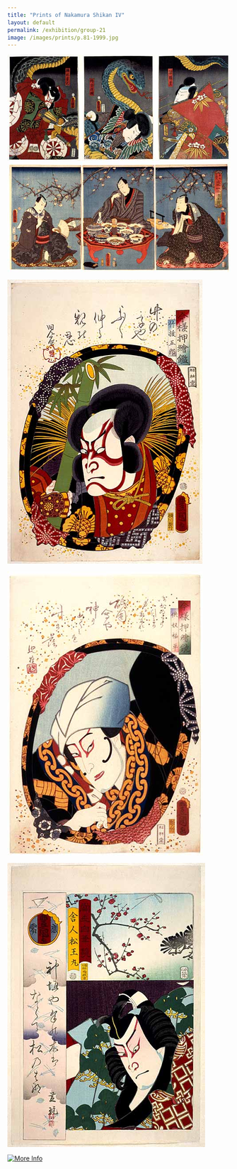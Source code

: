 ```yaml
---
title: "Prints of Nakamura Shikan IV"
layout: default
permalink: /exhibition/group-21
image: /images/prints/p.81-1999.jpg
---
```


[![Kunisada Image](/images/prints/p.74-1999.jpg)](KUN/kunp74.htm)
[![Kunisada Image](/images/prints/p.76-1999.jpg)](KUN/kunp76.htm)

[![Kunisada Image](/images/prints/p.81-1999.jpg)](KUN/kunp81.htm)

[![Kunisada Image](/images/prints/p.83-1999.jpg)](KUN/kunp83.htm)

[![Kunisada Image](/images/prints/p.85-1999.jpg)](KUN/kunp85.htm)

[![More Info](moreinfo.gif)](textT.htm)
